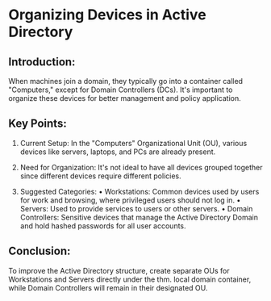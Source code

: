 # Organizing Devices in Active Directory 

## Introduction: 
When machines join a domain, they typically go into a container called "Computers," except for Domain Controllers (DCs). It's important to organize these devices for better management and policy application. 

## Key Points: 

1. Current Setup: 
In the "Computers" Organizational Unit (OU), various devices like servers, laptops, and PCs are already present. 

2. Need for Organization: 
It's not ideal to have all devices grouped together since different devices require different policies. 

3. Suggested Categories: 
• Workstations: Common devices used by users for work and browsing, where privileged users should not log in. 
• Servers: Used to provide services to users or other servers. 
• Domain Controllers: Sensitive devices that manage the Active Directory Domain and hold hashed passwords for all user accounts. 

## Conclusion: 
To improve the Active Directory structure, create separate OUs for Workstations and Servers directly under the thm. local domain container, while Domain Controllers will remain in their designated OU.